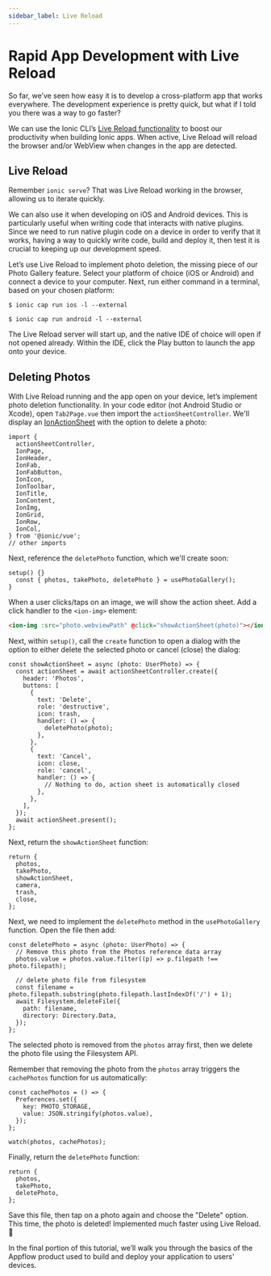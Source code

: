 ```yaml
---
sidebar_label: Live Reload
---
```


# Rapid App Development with Live Reload

So far, we’ve seen how easy it is to develop a cross-platform app that works everywhere. The development experience is pretty quick, but what if I told you there was a way to go faster?

We can use the Ionic CLI’s [Live Reload functionality](https://ionicframework.com/docs/cli/livereload) to boost our productivity when building Ionic apps. When active, Live Reload will reload the browser and/or WebView when changes in the app are detected.

## Live Reload

Remember `ionic serve`? That was Live Reload working in the browser, allowing us to iterate quickly.

We can also use it when developing on iOS and Android devices. This is particularly useful when writing code that interacts with native plugins. Since we need to run native plugin code on a device in order to verify that it works, having a way to quickly write code, build and deploy it, then test it is crucial to keeping up our development speed.

Let’s use Live Reload to implement photo deletion, the missing piece of our Photo Gallery feature. Select your platform of choice (iOS or Android) and connect a device to your computer. Next, run either command in a terminal, based on your chosen platform:

```shell
$ ionic cap run ios -l --external

$ ionic cap run android -l --external
```

The Live Reload server will start up, and the native IDE of choice will open if not opened already. Within the IDE, click the Play button to launch the app onto your device.

## Deleting Photos

With Live Reload running and the app open on your device, let’s implement photo deletion functionality. In your code editor (not Android Studio or Xcode), open `Tab2Page.vue` then import the `actionSheetController`. We'll display an [IonActionSheet](https://ionicframework.com/docs/api/action-sheet) with the option to delete a photo:

```tsx
import {
  actionSheetController,
  IonPage,
  IonHeader,
  IonFab,
  IonFabButton,
  IonIcon,
  IonToolbar,
  IonTitle,
  IonContent,
  IonImg,
  IonGrid,
  IonRow,
  IonCol,
} from '@ionic/vue';
// other imports
```

Next, reference the `deletePhoto` function, which we'll create soon:

```tsx
setup() {}
  const { photos, takePhoto, deletePhoto } = usePhotoGallery();
}
```

When a user clicks/taps on an image, we will show the action sheet. Add a click handler to the `<ion-img>` element:

```html
<ion-img :src="photo.webviewPath" @click="showActionSheet(photo)"></ion-img>
```

Next, within `setup()`, call the `create` function to open a dialog with the option to either delete the selected photo or cancel (close) the dialog:

```tsx
const showActionSheet = async (photo: UserPhoto) => {
  const actionSheet = await actionSheetController.create({
    header: 'Photos',
    buttons: [
      {
        text: 'Delete',
        role: 'destructive',
        icon: trash,
        handler: () => {
          deletePhoto(photo);
        },
      },
      {
        text: 'Cancel',
        icon: close,
        role: 'cancel',
        handler: () => {
          // Nothing to do, action sheet is automatically closed
        },
      },
    ],
  });
  await actionSheet.present();
};
```

Next, return the `showActionSheet` function:

```tsx
return {
  photos,
  takePhoto,
  showActionSheet,
  camera,
  trash,
  close,
};
```

Next, we need to implement the `deletePhoto` method in the `usePhotoGallery` function. Open the file then add:

```tsx
const deletePhoto = async (photo: UserPhoto) => {
  // Remove this photo from the Photos reference data array
  photos.value = photos.value.filter((p) => p.filepath !== photo.filepath);

  // delete photo file from filesystem
  const filename = photo.filepath.substring(photo.filepath.lastIndexOf('/') + 1);
  await Filesystem.deleteFile({
    path: filename,
    directory: Directory.Data,
  });
};
```

The selected photo is removed from the `photos` array first, then we delete the photo file using the Filesystem API.

Remember that removing the photo from the `photos` array triggers the `cachePhotos` function for us automatically:

```tsx
const cachePhotos = () => {
  Preferences.set({
    key: PHOTO_STORAGE,
    value: JSON.stringify(photos.value),
  });
};

watch(photos, cachePhotos);
```

Finally, return the `deletePhoto` function:

```tsx
return {
  photos,
  takePhoto,
  deletePhoto,
};
```

Save this file, then tap on a photo again and choose the "Delete" option. This time, the photo is deleted! Implemented much faster using Live Reload. 💪

In the final portion of this tutorial, we’ll walk you through the basics of the Appflow product used to build and deploy your application to users' devices.
